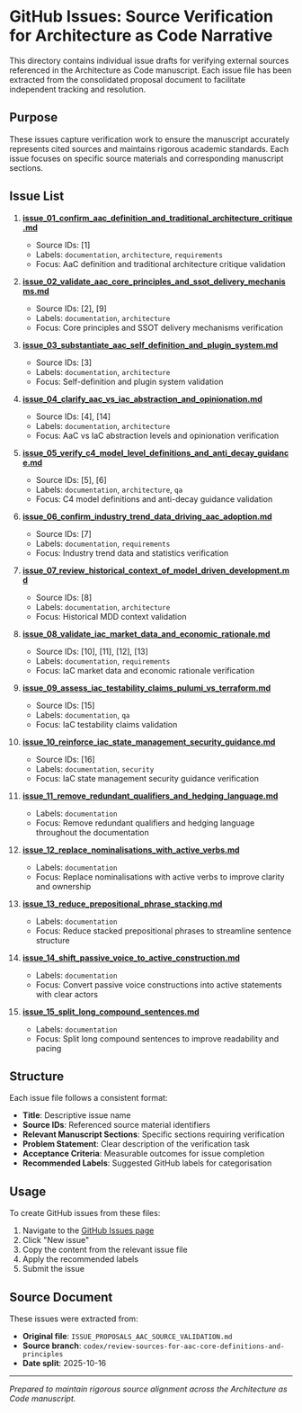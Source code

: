# GitHub Issues: Source Verification for Architecture as Code Narrative

This directory contains individual issue drafts for verifying external sources referenced in the Architecture as Code manuscript. Each issue file has been extracted from the consolidated proposal document to facilitate independent tracking and resolution.

## Purpose

These issues capture verification work to ensure the manuscript accurately represents cited sources and maintains rigorous academic standards. Each issue focuses on specific source materials and corresponding manuscript sections.

## Issue List

1. **[issue_01_confirm_aac_definition_and_traditional_architecture_critique.md](./issue_01_confirm_aac_definition_and_traditional_architecture_critique.md)**
   - Source IDs: [1]
   - Labels: `documentation`, `architecture`, `requirements`
   - Focus: AaC definition and traditional architecture critique validation

2. **[issue_02_validate_aac_core_principles_and_ssot_delivery_mechanisms.md](./issue_02_validate_aac_core_principles_and_ssot_delivery_mechanisms.md)**
   - Source IDs: [2], [9]
   - Labels: `documentation`, `architecture`
   - Focus: Core principles and SSOT delivery mechanisms verification

3. **[issue_03_substantiate_aac_self_definition_and_plugin_system.md](./issue_03_substantiate_aac_self_definition_and_plugin_system.md)**
   - Source IDs: [3]
   - Labels: `documentation`, `architecture`
   - Focus: Self-definition and plugin system validation

4. **[issue_04_clarify_aac_vs_iac_abstraction_and_opinionation.md](./issue_04_clarify_aac_vs_iac_abstraction_and_opinionation.md)**
   - Source IDs: [4], [14]
   - Labels: `documentation`, `architecture`
   - Focus: AaC vs IaC abstraction levels and opinionation verification

5. **[issue_05_verify_c4_model_level_definitions_and_anti_decay_guidance.md](./issue_05_verify_c4_model_level_definitions_and_anti_decay_guidance.md)**
   - Source IDs: [5], [6]
   - Labels: `documentation`, `architecture`, `qa`
   - Focus: C4 model definitions and anti-decay guidance validation

6. **[issue_06_confirm_industry_trend_data_driving_aac_adoption.md](./issue_06_confirm_industry_trend_data_driving_aac_adoption.md)**
   - Source IDs: [7]
   - Labels: `documentation`, `requirements`
   - Focus: Industry trend data and statistics verification

7. **[issue_07_review_historical_context_of_model_driven_development.md](./issue_07_review_historical_context_of_model_driven_development.md)**
   - Source IDs: [8]
   - Labels: `documentation`, `architecture`
   - Focus: Historical MDD context validation

8. **[issue_08_validate_iac_market_data_and_economic_rationale.md](./issue_08_validate_iac_market_data_and_economic_rationale.md)**
   - Source IDs: [10], [11], [12], [13]
   - Labels: `documentation`, `requirements`
   - Focus: IaC market data and economic rationale verification

9. **[issue_09_assess_iac_testability_claims_pulumi_vs_terraform.md](./issue_09_assess_iac_testability_claims_pulumi_vs_terraform.md)**
   - Source IDs: [15]
   - Labels: `documentation`, `qa`
   - Focus: IaC testability claims validation

10. **[issue_10_reinforce_iac_state_management_security_guidance.md](./issue_10_reinforce_iac_state_management_security_guidance.md)**
    - Source IDs: [16]
    - Labels: `documentation`, `security`
    - Focus: IaC state management security guidance verification

11. **[issue_11_remove_redundant_qualifiers_and_hedging_language.md](./issue_11_remove_redundant_qualifiers_and_hedging_language.md)**
    - Labels: `documentation`
    - Focus: Remove redundant qualifiers and hedging language throughout the documentation

12. **[issue_12_replace_nominalisations_with_active_verbs.md](./issue_12_replace_nominalisations_with_active_verbs.md)**
    - Labels: `documentation`
    - Focus: Replace nominalisations with active verbs to improve clarity and ownership

13. **[issue_13_reduce_prepositional_phrase_stacking.md](./issue_13_reduce_prepositional_phrase_stacking.md)**
    - Labels: `documentation`
    - Focus: Reduce stacked prepositional phrases to streamline sentence structure

14. **[issue_14_shift_passive_voice_to_active_construction.md](./issue_14_shift_passive_voice_to_active_construction.md)**
    - Labels: `documentation`
    - Focus: Convert passive voice constructions into active statements with clear actors

15. **[issue_15_split_long_compound_sentences.md](./issue_15_split_long_compound_sentences.md)**
    - Labels: `documentation`
    - Focus: Split long compound sentences to improve readability and pacing

## Structure

Each issue file follows a consistent format:
- **Title**: Descriptive issue name
- **Source IDs**: Referenced source material identifiers
- **Relevant Manuscript Sections**: Specific sections requiring verification
- **Problem Statement**: Clear description of the verification task
- **Acceptance Criteria**: Measurable outcomes for issue completion
- **Recommended Labels**: Suggested GitHub labels for categorisation

## Usage

To create GitHub issues from these files:
1. Navigate to the [GitHub Issues page](https://github.com/Geonitab/architecture_as_code/issues)
2. Click "New issue"
3. Copy the content from the relevant issue file
4. Apply the recommended labels
5. Submit the issue

## Source Document

These issues were extracted from:
- **Original file**: `ISSUE_PROPOSALS_AAC_SOURCE_VALIDATION.md`
- **Source branch**: `codex/review-sources-for-aac-core-definitions-and-principles`
- **Date split**: 2025-10-16

---

*Prepared to maintain rigorous source alignment across the Architecture as Code manuscript.*
